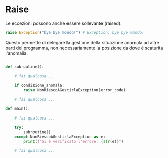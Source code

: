 # Raise

Le eccezioni possono anche essere sollevante (raised):

```python
raise Exception("bye bye mondo!") # Exception: bye bye mondo!
```

Questo permette di delegare la gestione della situazione anomala ad altre parti del programma, non necessariamente la posizione da dove è scaturita l'anomalia.

```python

def subroutine():
    
    # fai qualcosa ...

    if condizione_anomala:
        raise NonRiescoAGestirlaException(error_code)
    
    # fai qualcosa ...

def main():
    
    # fai qualcosa ...
    
    try:
        subroutine()
    except NonRiescoAGestirlaException as e:
        print(f"Si è verificato l'errore: {str(e)}")

    # fai qualcosa ...

```

